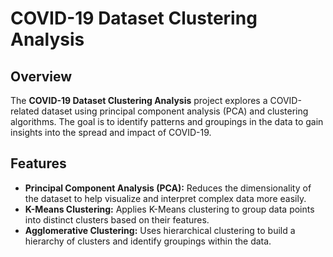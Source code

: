 # COVID-19 Dataset Clustering Analysis

## Overview

The **COVID-19 Dataset Clustering Analysis** project explores a COVID-related dataset using principal component analysis (PCA) and clustering algorithms. The goal is to identify patterns and groupings in the data to gain insights into the spread and impact of COVID-19.

## Features

- **Principal Component Analysis (PCA):** Reduces the dimensionality of the dataset to help visualize and interpret complex data more easily.
- **K-Means Clustering:** Applies K-Means clustering to group data points into distinct clusters based on their features.
- **Agglomerative Clustering:** Uses hierarchical clustering to build a hierarchy of clusters and identify groupings within the data.
